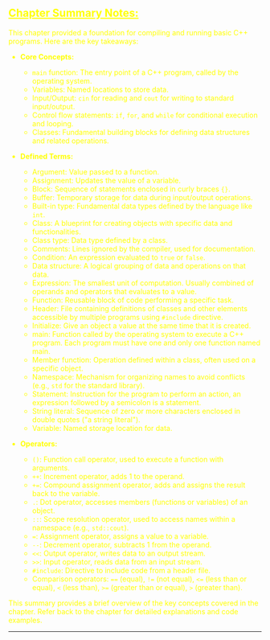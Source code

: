 ## <font color="yellow"><u>Chapter Summary Notes:</u></f>

This chapter provided a foundation for compiling and running basic C++ programs. Here are the key takeaways:

- **Core Concepts:**
    
    - `main` function: The entry point of a C++ program, called by the operating system.
    - Variables: Named locations to store data.
    - Input/Output: `cin` for reading and `cout` for writing to standard input/output.
    - Control flow statements: `if`, `for`, and `while` for conditional execution and looping.
    - Classes: Fundamental building blocks for defining data structures and related operations.
    
- **Defined Terms:**
    
    - Argument: Value passed to a function.
    - Assignment: Updates the value of a variable.
    - Block: Sequence of statements enclosed in curly braces `{}`.
    - Buffer: Temporary storage for data during input/output operations.
    - Built-in type: Fundamental data types defined by the language like `int`.
    - Class: A blueprint for creating objects with specific data and functionalities.
    - Class type: Data type defined by a class.
    - Comments: Lines ignored by the compiler, used for documentation.
    - Condition: An expression evaluated to `true` or `false`.
    - Data structure: A logical grouping of data and operations on that data.
    - Expression: The smallest unit of computation. Usually combined of operands and operators that evaluates to a value.
    - Function: Reusable block of code performing a specific task.
    - Header: File containing definitions of classes and other elements accessible by multiple programs using `#include` directive.
    - Initialize: Give an object a value at the same time that it is created.
    - main: Function called by the operating system to execute a C++ program. Each program must have one and only one function named main.
    - Member function: Operation defined within a class, often used on a specific object.
    - Namespace: Mechanism for organizing names to avoid conflicts (e.g., `std` for the standard library). 
    - Statement: Instruction for the program to perform an action, an expression followed by a semicolon is a statement.
    - String literal: Sequence of zero or more characters enclosed in double quotes ("a string literal").
    - Variable: Named storage location for data.
    
- **Operators:**
    
    - `()`: Function call operator, used to execute a function with arguments.
    - `++`: Increment operator, adds 1 to the operand.
    - `+=`: Compound assignment operator, adds and assigns the result back to the variable.
    - `.`: Dot operator, accesses members (functions or variables) of an object.
    - `::`: Scope resolution operator, used to access names within a namespace (e.g., `std::cout`).
    - `=`: Assignment operator, assigns a value to a variable.
    - `--`: Decrement operator, subtracts 1 from the operand.
    - `<<`: Output operator, writes data to an output stream.
    - `>>`: Input operator, reads data from an input stream.
    - `#include`: Directive to include code from a header file.
    - Comparison operators: `==` (equal), `!=` (not equal), `<=` (less than or equal), `<` (less than), `>=` (greater than or equal), `>` (greater than).

This summary provides a brief overview of the key concepts covered in the chapter. Refer back to the chapter for detailed explanations and code examples.

---

